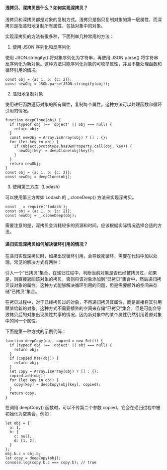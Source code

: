 <!--
 * @Author: Shu Binqi
 * @Date: 2023-03-01 22:32:58
 * @LastEditors: Shu Binqi
 * @LastEditTime: 2023-03-02 00:52:08
 * @Description: 八股文：浅拷贝、深拷贝
 * @Version: 1.0.0
 * @FilePath: \interviewQuestions\八股文\深拷贝.md
-->

#### 浅拷贝、深拷贝是什么？如何实现深拷贝？

浅拷贝和深拷贝都是对象的复制方式。浅拷贝是指只复制对象的第一层属性，而深拷贝是指递归地复制所有属性，包括对象中的对象。

实现深拷贝的方法有很多种，下面列举几种常用的方法：

1. 使用 JSON 序列化和反序列化

使用 JSON.stringify() 将对象序列化为字符串，再使用 JSON.parse() 将字符串反序列化为新对象。这种方法只能序列化对象的可枚举属性，并且不能处理函数和循环引用的情况。

```
const obj = {a: 1, b: {c: 2}};
const newObj = JSON.parse(JSON.stringify(obj));
```

2. 递归地复制对象

使用递归函数遍历对象的所有属性，复制每个属性。这种方法可以处理函数和循环引用的情况。

```
function deepClone(obj) {
  if (typeof obj !== 'object' || obj === null) {
    return obj;
  }
  const newObj = Array.isArray(obj) ? [] : {};
  for (let key in obj) {
    if (Object.prototype.hasOwnProperty.call(obj, key)) {
      newObj[key] = deepClone(obj[key]);
    }
  }
  return newObj;
}
const obj = {a: 1, b: {c: 2}};
const newObj = deepClone(obj);
```

3. 使用第三方库（Lodash）

可以使用第三方库如 Lodash 的 \_.cloneDeep() 方法来实现深拷贝。

```
const _ = require('lodash');
const obj = {a: 1, b: {c: 2}};
const newObj = _.cloneDeep(obj);
```

需要注意的是，深拷贝会消耗较多的资源和时间，应该根据实际情况选择合适的方法。

#### 递归实现深拷贝如何解决循环引用的情况？

在递归实现深拷贝时，如果出现循环引用，会导致死循环，需要在代码中加以处理。常见的解决方式有两种：

引入一个“已拷贝”集合，在递归过程中，判断当前对象是否已经被拷贝过，如果是，则直接返回该对象的拷贝，否则将该对象添加到“已拷贝”集合中，然后递归拷贝该对象的属性。这种方式能够解决循环引用的问题，但是需要额外的空间来存储“已拷贝”集合。

在拷贝过程中，对于已经拷贝过的对象，不再递归拷贝其属性，而是直接将其引用赋值给新的对象。这种方式不需要额外的空间来存储“已拷贝”集合，但是可能会导致拷贝后的对象出现属性共享的情况，因为新对象中的某个属性仍然引用着原对象中的同一个属性。

下面是第一种方式的示例代码：

```
function deepCopy(obj, copied = new Set()) {
  if (typeof obj !== 'object' || obj === null) {
    return obj;
  }
  if (copied.has(obj)) {
    return obj;
  }
  let copy = Array.isArray(obj) ? [] : {};
  copied.add(obj);
  for (let key in obj) {
    copy[key] = deepCopy(obj[key], copied);
  }
  return copy;
}
```

在调用 deepCopy() 函数时，可以不传第二个参数 copied，它会在递归过程中被初始化为空集合。例如：

```
let obj = {
  a: 1,
  b: {
    c: null,
    d: [1, 2],
  }
};
obj.b.c = obj.b;
let copy = deepCopy(obj);
console.log(copy.b.c === copy.b); // true
```
